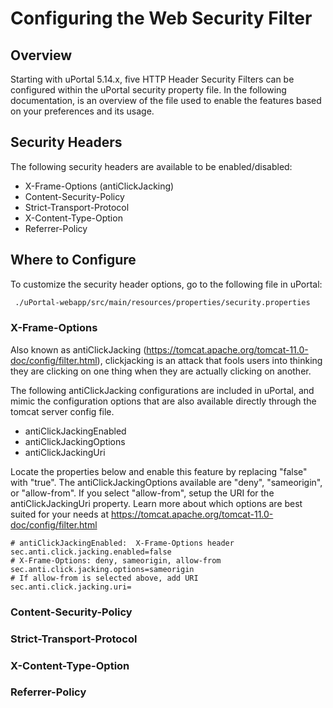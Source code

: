 # Configuring the Web Security Filter

## Overview

Starting with uPortal 5.14.x, five HTTP Header Security Filters can be configured within the uPortal security property file. In the following documentation, is an overview of the file used to enable the features based on your preferences and its usage.

## Security Headers

The following security headers are available to be enabled/disabled:

* X-Frame-Options (antiClickJacking)
* Content-Security-Policy
* Strict-Transport-Protocol
* X-Content-Type-Option
* Referrer-Policy

## Where to Configure

To customize the security header options, go to the following file in uPortal:

```bash
 ./uPortal-webapp/src/main/resources/properties/security.properties
```

### X-Frame-Options

Also known as antiClickJacking (https://tomcat.apache.org/tomcat-11.0-doc/config/filter.html), clickjacking is an attack that fools users into thinking they are clicking on one thing when they are actually clicking on another.

The following antiClickJacking configurations are included in uPortal, and mimic the configuration options that are also available directly through the tomcat server config file.

* antiClickJackingEnabled
* antiClickJackingOptions
* antiClickJackingUri

Locate the properties below and enable this feature by replacing "false" with "true". The antiClickJackingOptions available are "deny", "sameorigin", or "allow-from". If you select "allow-from", setup the URI for the antiClickJackingUri property. Learn more about which options are best suited for your needs at https://tomcat.apache.org/tomcat-11.0-doc/config/filter.html

```plaintext
# antiClickJackingEnabled:  X-Frame-Options header
sec.anti.click.jacking.enabled=false
# X-Frame-Options: deny, sameorigin, allow-from
sec.anti.click.jacking.options=sameorigin
# If allow-from is selected above, add URI
sec.anti.click.jacking.uri=
```

### Content-Security-Policy

### Strict-Transport-Protocol

### X-Content-Type-Option

### Referrer-Policy
